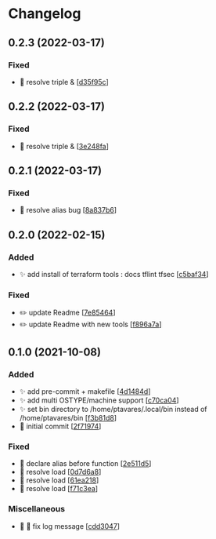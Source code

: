 # Changelog

<a name="0.2.3"></a>
## 0.2.3 (2022-03-17)

### Fixed

- 🐛 resolve triple &amp; [[d35f95c](https://github.com/ptavares/zsh-terraform/commit/d35f95ca7efcea16e53a406ce1b83e4e71e99831)]


<a name="0.2.2"></a>
## 0.2.2 (2022-03-17)

### Fixed

- 🐛 resolve triple &amp; [[3e248fa](https://github.com/ptavares/zsh-terraform/commit/3e248faa3a524426bf0fbbfbf33f2001847887b8)]


<a name="0.2.1"></a>
## 0.2.1 (2022-03-17)

### Fixed

- 🐛 resolve alias bug [[8a837b6](https://github.com/ptavares/zsh-terraform/commit/8a837b6ac10c4fb1a5f776ec88dc26e657d618e4)]


<a name="0.2.0"></a>
## 0.2.0 (2022-02-15)

### Added

- ✨ add install of terraform tools : docs tflint tfsec [[c5baf34](https://github.com/ptavares/zsh-terraform/commit/c5baf34b718b6a291bc1b3eaefa4b2bb870573d0)]

### Fixed

- ✏️ update Readme [[7e85464](https://github.com/ptavares/zsh-terraform/commit/7e854646ab4d58bca0d3969c0f09b1c07a3ed38e)]
- ✏️ update Readme with new tools [[f896a7a](https://github.com/ptavares/zsh-terraform/commit/f896a7aab5b4e99d521b0b0a6514f7f4b555a9de)]


<a name="0.1.0"></a>
## 0.1.0 (2021-10-08)

### Added

- ✨ add pre-commit + makefile [[4d1484d](https://github.com/ptavares/zsh-tfswitch/commit/4d1484d93aa55d6fec058532b3c0fc56c5fb7dbb)]
- ✨ add multi OSTYPE/machine support [[c70ca04](https://github.com/ptavares/zsh-tfswitch/commit/c70ca04b28d7b1eee5887e64e657ac507c94148c)]
- ✨ set bin directory to /home/ptavares/.local/bin instead of /home/ptavares/bin [[f3b81d8](https://github.com/ptavares/zsh-tfswitch/commit/f3b81d8bc81eda96787340096a814a255406ca35)]
- 🎉 initial commit [[2f71974](https://github.com/ptavares/zsh-tfswitch/commit/2f7197498975ac2d0c97f0f6cfd7597b0d19f69e)]

### Fixed

- 🐛 declare alias before function [[2e511d5](https://github.com/ptavares/zsh-tfswitch/commit/2e511d519ccf1aa8fe65c8880bb6f7b0baf62ef9)]
- 🐛 resolve load [[0d7d6a8](https://github.com/ptavares/zsh-tfswitch/commit/0d7d6a8329ff18cba873702de3135379c7bd3c9f)]
- 🐛 resolve load [[61ea218](https://github.com/ptavares/zsh-tfswitch/commit/61ea218255a39bd8b8bf97de29a75391339a27de)]
- 🐛 resolve load [[f71c3ea](https://github.com/ptavares/zsh-tfswitch/commit/f71c3ea10805832264a176343a3d78432ca6606a)]

### Miscellaneous

- 📝 🐛 fix log message [[cdd3047](https://github.com/ptavares/zsh-tfswitch/commit/cdd3047cc98b1d17b44c368a9789e07369762299)]
